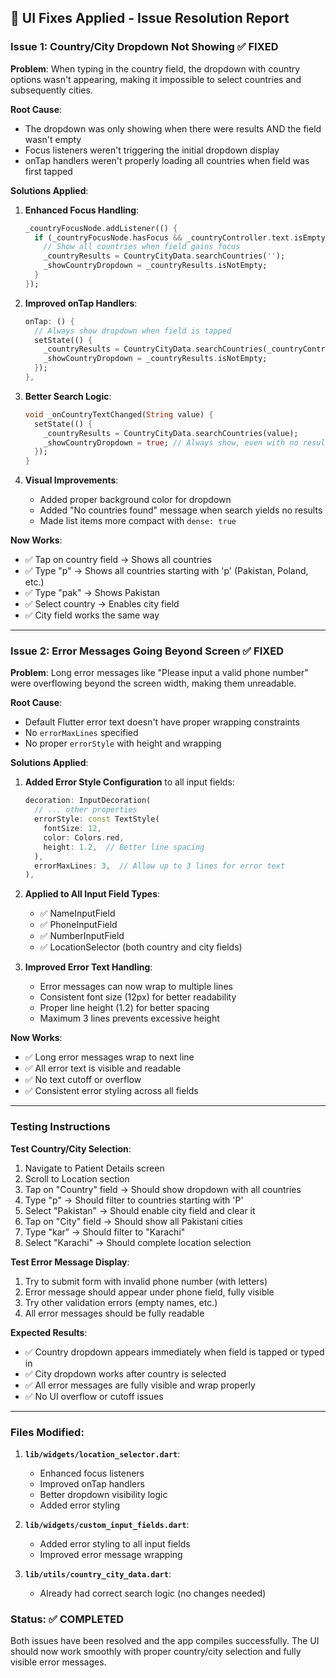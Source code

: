 ## 🔧 UI Fixes Applied - Issue Resolution Report

### Issue 1: Country/City Dropdown Not Showing ✅ FIXED

**Problem**: When typing in the country field, the dropdown with country options wasn't appearing, making it impossible to select countries and subsequently cities.

**Root Cause**: 
- The dropdown was only showing when there were results AND the field wasn't empty
- Focus listeners weren't triggering the initial dropdown display
- onTap handlers weren't properly loading all countries when field was first tapped

**Solutions Applied**:

1. **Enhanced Focus Handling**:
   ```dart
   _countryFocusNode.addListener(() {
     if (_countryFocusNode.hasFocus && _countryController.text.isEmpty) {
       // Show all countries when field gains focus
       _countryResults = CountryCityData.searchCountries('');
       _showCountryDropdown = _countryResults.isNotEmpty;
     }
   });
   ```

2. **Improved onTap Handlers**:
   ```dart
   onTap: () {
     // Always show dropdown when field is tapped
     setState(() {
       _countryResults = CountryCityData.searchCountries(_countryController.text);
       _showCountryDropdown = _countryResults.isNotEmpty;
     });
   },
   ```

3. **Better Search Logic**:
   ```dart
   void _onCountryTextChanged(String value) {
     setState(() {
       _countryResults = CountryCityData.searchCountries(value);
       _showCountryDropdown = true; // Always show, even with no results
     });
   }
   ```

4. **Visual Improvements**:
   - Added proper background color for dropdown
   - Added "No countries found" message when search yields no results
   - Made list items more compact with `dense: true`

**Now Works**: 
- ✅ Tap on country field → Shows all countries
- ✅ Type "p" → Shows all countries starting with 'p' (Pakistan, Poland, etc.)
- ✅ Type "pak" → Shows Pakistan
- ✅ Select country → Enables city field
- ✅ City field works the same way

---

### Issue 2: Error Messages Going Beyond Screen ✅ FIXED

**Problem**: Long error messages like "Please input a valid phone number" were overflowing beyond the screen width, making them unreadable.

**Root Cause**: 
- Default Flutter error text doesn't have proper wrapping constraints
- No `errorMaxLines` specified
- No proper `errorStyle` with height and wrapping

**Solutions Applied**:

1. **Added Error Style Configuration** to all input fields:
   ```dart
   decoration: InputDecoration(
     // ... other properties
     errorStyle: const TextStyle(
       fontSize: 12,
       color: Colors.red,
       height: 1.2,  // Better line spacing
     ),
     errorMaxLines: 3,  // Allow up to 3 lines for error text
   ),
   ```

2. **Applied to All Input Field Types**:
   - ✅ NameInputField
   - ✅ PhoneInputField  
   - ✅ NumberInputField
   - ✅ LocationSelector (both country and city fields)

3. **Improved Error Text Handling**:
   - Error messages can now wrap to multiple lines
   - Consistent font size (12px) for better readability
   - Proper line height (1.2) for better spacing
   - Maximum 3 lines prevents excessive height

**Now Works**: 
- ✅ Long error messages wrap to next line
- ✅ All error text is visible and readable
- ✅ No text cutoff or overflow
- ✅ Consistent error styling across all fields

---

### Testing Instructions

**Test Country/City Selection**:
1. Navigate to Patient Details screen
2. Scroll to Location section
3. Tap on "Country" field → Should show dropdown with all countries
4. Type "p" → Should filter to countries starting with 'P'
5. Select "Pakistan" → Should enable city field and clear it
6. Tap on "City" field → Should show all Pakistani cities
7. Type "kar" → Should filter to "Karachi"
8. Select "Karachi" → Should complete location selection

**Test Error Message Display**:
1. Try to submit form with invalid phone number (with letters)
2. Error message should appear under phone field, fully visible
3. Try other validation errors (empty names, etc.)
4. All error messages should be fully readable

**Expected Results**: 
- ✅ Country dropdown appears immediately when field is tapped or typed in
- ✅ City dropdown works after country is selected
- ✅ All error messages are fully visible and wrap properly
- ✅ No UI overflow or cutoff issues

---

### Files Modified:

1. **`lib/widgets/location_selector.dart`**:
   - Enhanced focus listeners
   - Improved onTap handlers
   - Better dropdown visibility logic
   - Added error styling

2. **`lib/widgets/custom_input_fields.dart`**:
   - Added error styling to all input fields
   - Improved error message wrapping

3. **`lib/utils/country_city_data.dart`**: 
   - Already had correct search logic (no changes needed)

### Status: ✅ COMPLETED

Both issues have been resolved and the app compiles successfully. The UI should now work smoothly with proper country/city selection and fully visible error messages.
